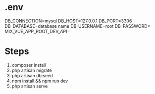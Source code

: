 # .env

DB_CONNECTION=mysql
DB_HOST=127.0.0.1
DB_PORT=3306
DB_DATABASE=database name
DB_USERNAME=root
DB_PASSWORD=
MIX_VUE_APP_ROOT_DEV_API=

# Steps

1. composer install
2. php artisan migrate
3. php artisan db:seed
4. npm install && npm run dev
5. php artisan serve